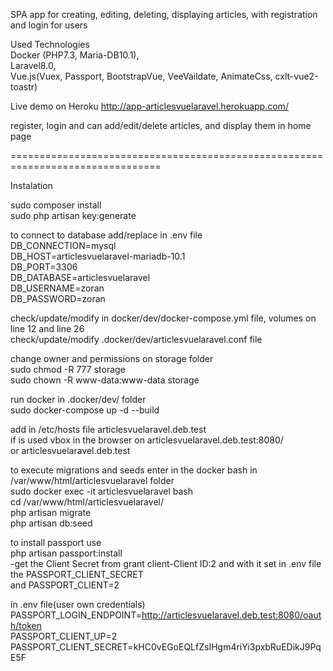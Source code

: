 SPA app for creating, editing, deleting, displaying articles, with registration and login for users

Used Technologies <br/>
Docker (PHP7.3, Maria-DB10.1), <br/>
Laravel8.0, <br/>
Vue.js(Vuex, Passport, BootstrapVue, VeeVaildate, AnimateCss, cxlt-vue2-toastr) <br/>

Live demo on Heroku http://app-articlesvuelaravel.herokuapp.com/ <br/>

register, login and can add/edit/delete articles, and display them in home page <br/>

================================================================================

Instalation

sudo composer install <br/>
sudo php artisan key:generate <br/>

to connect to database add/replace in .env file <br/>
    DB_CONNECTION=mysql <br/>
    DB_HOST=articlesvuelaravel-mariadb-10.1 <br/>
    DB_PORT=3306 <br/>
    DB_DATABASE=articlesvuelaravel <br/>
    DB_USERNAME=zoran <br/>
    DB_PASSWORD=zoran   <br/>



check/update/modify in docker/dev/docker-compose.yml file, volumes on line 12 and line 26 <br/>
check/update/modify .docker/dev/articlesvuelaravel.conf file <br/>

change owner and permissions on storage folder <br/>
    sudo chmod -R 777 storage <br/>
    sudo chown -R www-data:www-data storage <br/>

run docker in .docker/dev/ folder <br/>
    sudo docker-compose up -d --build <br/>

add in /etc/hosts file <ipaddres> articlesvuelaravel.deb.test <br/>
if is used vbox in the browser on articlesvuelaravel.deb.test:8080/ <br/>
or articlesvuelaravel.deb.test <br/>

to execute migrations and seeds enter in the docker bash in /var/www/html/articlesvuelaravel folder <br/>
    sudo docker exec -it articlesvuelaravel bash <br/>
    cd /var/www/html/articlesvuelaravel/ <br/>
    php artisan migrate <br/>
    php artisan db:seed <br/>


to install passport use <br/>
    php artisan passport:install <br/>
    -get the Client Secret from grant client-Client ID:2 and with it set in .env file the PASSPORT_CLIENT_SECRET <br/>
     and PASSPORT_CLIENT=2 <br/>

in .env file(user own credentials) <br/>
    PASSPORT_LOGIN_ENDPOINT=http://articlesvuelaravel.deb.test:8080/oauth/token <br/>
    PASSPORT_CLIENT_UP=2 <br/>
    PASSPORT_CLIENT_SECRET=kHC0vEGoEQLfZsIHgm4riYi3pxbRuEDikJ9PqE5F <br/>
